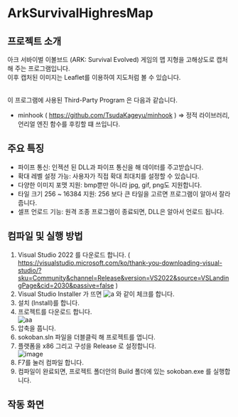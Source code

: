 # ArkSurvivalHighresMap

## 프로젝트 소개
아크 서바이벌 이볼브드 (ARK: Survival Evolved) 게임의 맵 지형을 고해상도로 캡처해 주는 프로그램입니다.<br>
이후 캡처된 이미지는 Leaflet를 이용하여 지도처럼 볼 수 있습니다.<br><br>

이 프로그램에 사용된 Third-Party Program 은 다음과 같습니다.<br>
- minhook ( https://github.com/TsudaKageyu/minhook ) => 정적 라이브러리, 언리얼 엔진 함수를 후킹할 떄 쓰입니다.<br>
  
## 주요 특징
- 파이프 통신: 인젝션 된 DLL과 파이프 통신을 해 데이터를 주고받습니다.
- 확대 레벨 설정 가능: 사용자가 직접 확대 최대치를 설정할 수 있습니다.
- 다양한 이미지 포맷 지원: bmp뿐만 아니라 jpg, gif, png도 지원합니다.
- 타일 크기 256 ~ 16384 지원: 256 보다 큰 타일을 고르면 프로그램이 알아서 잘라줍니다.
- 셀프 언로드 기능: 원격 조종 프로그램이 종료되면, DLL은 알아서 언로드 됩니다.
  
## 컴파일 및 실행 방법
1. Visual Studio 2022 를 다운로드 합니다. ( https://visualstudio.microsoft.com/ko/thank-you-downloading-visual-studio/?sku=Community&channel=Release&version=VS2022&source=VSLandingPage&cid=2030&passive=false )
2. Visual Studio Installer 가 뜨면 
![a](https://github.com/user-attachments/assets/d213d50a-fec8-4166-87e6-651e8fe761ce)
 와 같이 체크를 합니다.
3. 설치 (Install)를 합니다.
4. 프로젝트를 다운로드 합니다.<br>
![aa](https://github.com/user-attachments/assets/edf2fff8-8bfc-4e0f-9c3a-28b12de66713)
5. 압축을 풉니다.
6. sokoban.sln 파일을 더블클릭 해 프로젝트를 엽니다.
7. 플랫폼을 x86 그리고 구성을 Release 로 설정합니다.<br>
   ![image](https://github.com/user-attachments/assets/e70b6756-e9bb-4013-9f97-88bf58752792)
8. F7를 눌러 컴파일 합니다.
9. 컴파일이 완료되면, 프로젝트 폴더안의 Build 폴더에 있는 sokoban.exe 를 실행합니다.
    
## 작동 화면


